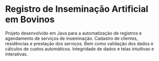 # Registro de Inseminação Artificial em Bovinos
Projeto desenvolvido em Java para a automatização de registros e agendamento de serviços de inseminação.
Cadastro de clientes, residências e prestação dos serviços.
Bem como validação dos dados e cálculos de custos automáticos.
Integridade de dados e telas intuitivas e interativas.
